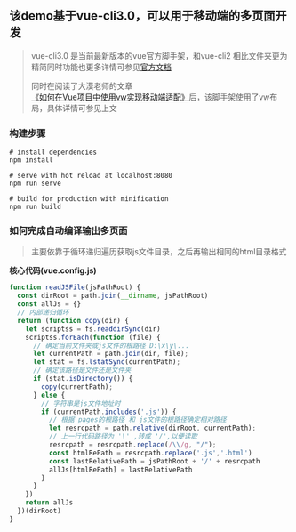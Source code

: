 ## 该demo基于vue-cli3.0，可以用于移动端的多页面开发
> vue-cli3.0 是当前最新版本的vue官方脚手架，和vue-cli2 相比文件夹更为精简同时功能也更多详情可参见[官方文档](https://cli.vuejs.org/zh/guide/)
> 
> 同时在阅读了大漠老师的文章[《如何在Vue项目中使用vw实现移动端适配》](https://www.w3cplus.com/mobile/vw-layout-in-vue.html)后，该脚手架使用了vw布局，具体详情可参见上文

### 构建步骤
```
# install dependencies
npm install

# serve with hot reload at localhost:8080
npm run serve

# build for production with minification
npm run build

```

### 如何完成自动编译输出多页面


> 主要依靠于循环递归遍历获取js文件目录，之后再输出相同的html目录格式
> 

**核心代码(vue.config.js)**



```js
function readJSFile(jsPathRoot) {
  const dirRoot = path.join(__dirname, jsPathRoot)
  const allJs = {}
  // 内部递归循环
  return (function copy(dir) {
    let scriptss = fs.readdirSync(dir)
    scriptss.forEach(function (file) {
      // 确定当前文件夹或js文件的根路径 D:\x\y\...
      let currentPath = path.join(dir, file);
      let stat = fs.lstatSync(currentPath);
      // 确定该路径是文件还是文件夹
      if (stat.isDirectory()) {
        copy(currentPath);
      } else {
        // 字符串是js文件地址时
        if (currentPath.includes('.js')) {
          // 根据 pages的根路径 和 js文件的根路径确定相对路径
          let resrcpath = path.relative(dirRoot, currentPath);
          // 上一行代码路径为 '\' ,转成 '/',以便读取
          resrcpath = resrcpath.replace(/\\/g, "/");
          const htmlRePath = resrcpath.replace('.js','.html')
          const lastRelativePath = jsPathRoot + '/' + resrcpath
          allJs[htmlRePath] = lastRelativePath
        }
      }
    })
    return allJs
  })(dirRoot)
}

```
